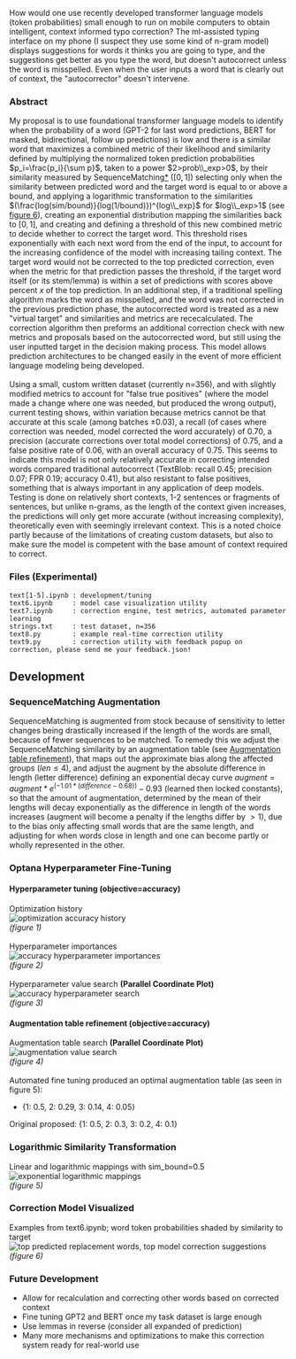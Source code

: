 How would one use recently developed transformer language models (token probabilities) small enough to run on mobile computers to obtain intelligent, context informed typo correction? The ml-assisted typing interface on my phone (I suspect they use some kind of n-gram model) displays suggestions for words it thinks you are going to type, and the suggestions get better as you type the word, but doesn't autocorrect unless the word is misspelled. Even when the user inputs a word that is clearly out of context, the "autocorrector" doesn't intervene.
### Abstract
My proposal is to use foundational transformer language models to identify when the probability of a word (GPT-2 for last word predictions, BERT for masked, bidirectional, follow up predictions) is low and there is a similar word that maximizes a combined metric of their likelihood and similarity defined by multiplying the normalized token prediction probabilities $p_i=\frac{p_i}{\sum p}$, taken to a power $2>prob\\_exp>0$, by their similarity measured by SequenceMatching[*](#sequencematching-augmentation) ($[0, 1]$) selecting only when the similarity between predicted word and the target word is equal to or above a bound, and applying a logarithmic transformation to the similarities $(\frac{log(sim/bound)}{log(1/bound)})^{log\\_exp}$ for $log\\_exp>1$ (see [figure 6](#logarithmic-similarity-transformation)), creating an exponential distribution mapping the similarities back to $[0, 1]$, and creating and defining a threshold of this new combined metric to decide whether to correct the target word. This threshold rises exponentially with each next word from the end of the input, to account for the increasing confidence of the model with increasing tailing context. The target word would not be corrected to the top predicted correction, even when the metric for that prediction passes the threshold, if the target word itself (or its stem/lemma) is within a set of predictions with scores above percent $x$ of the top prediction. In an additional step, if a traditional spelling algorithm marks the word as misspelled, and the word was not corrected in the previous prediction phase, the autocorrected word is treated as a new "virtual target" and similarities and metrics are rececalculated. The correction algorithm then preforms an additional correction check with new metrics and proposals based on the autocorrected word, but still using the user inputted target in the decision making process. This model allows prediction architectures to be changed easily in the event of more efficient language modeling being developed.\
\
Using a small, custom written dataset (currently n=356), and with slightly modified metrics to account for "false true positives" (where the model made a change where one was needed, but produced the wrong output), current testing shows, within variation because metrics cannot be that accurate at this scale (among batches $\pm0.03$), a recall (of cases where correction was needed, model corrected the word accurately) of 0.70, a precision (accurate corrections over total model corrections) of 0.75, and a false positive rate of 0.06, with an overall accuracy of 0.75. This seems to indicate this model is not only relatively accurate in correcting intended words compared traditional autocorrect (TextBlob: recall 0.45; precision 0.07; FPR 0.19; accuracy 0.41), but also resistant to false positives, something that is always important in any application of deep models. Testing is done on relatively short contexts, 1-2 sentences or fragments of sentences, but unlike n-grams, as the length of the context given increases, the predictions will only get more accurate (without increasing complexity), theoretically even with seemingly irrelevant context. This is a noted choice partly because of the limitations of creating custom datasets, but also to make sure the model is competent with the base amount of context required to correct.
### Files (Experimental)
```
text[1-5].ipynb : development/tuning
text6.ipynb     : model case visualization utility
text7.ipynb     : correction engine, test metrics, automated parameter learning
strings.txt     : test dataset, n=356
text8.py        : example real-time correction utility
text9.py        : correction utility with feedback popup on correction, please send me your feedback.json!
```
## Development
### SequenceMatching Augmentation
SequenceMatching is augmented from stock because of sensitivity to letter changes being drastically increased if the length of the words are small, because of fewer sequences to be matched. To remedy this we adjust the SequenceMatching similarity by an augmentation table (see [Augmentation table refinement](#augmentation-table-refinement-objectiveaccuracy)), that maps out the approximate bias along the affected groups ($len\leq4$), and adjust the augment by the absolute difference in length (letter difference) defining an exponential decay curve $augment=augment * e^{(-1.01*(difference-0.68))}-0.93$ (learned then locked constants), so that the amount of augmentation, determined by the mean of their lengths will decay exponentially as the difference in length of the words increases (augment will become a penalty if the lengths differ by $>1$), due to the bias only affecting small words that are the same length, and adjusting for when words close in length and one can become partly or wholly represented in the other.
### Optana Hyperparameter Fine-Tuning
#### Hyperparameter tuning (objective=accuracy)
Optimization history\
![optimization accuracy history](https://github.com/mcodepreneur/text/blob/main/figures/optimization_history.png)\
*(figure 1)*\
\
Hyperparameter importances\
![accuracy hyperparameter importances](https://github.com/mcodepreneur/text/blob/main/figures/accuracy_importance.png)\
*(figure 2)*\
\
Hyperparameter value search **(Parallel Coordinate Plot)**\
![accuracy hyperparameter search](https://github.com/mcodepreneur/text/blob/main/figures/accuracy_values.png)\
*(figure 3)*
#### Augmentation table refinement (objective=accuracy)
Augmentation table search **(Parallel Coordinate Plot)**\
![augmentation value search](https://github.com/mcodepreneur/text/blob/main/figures/adjustment_values.png)\
*(figure 4)*\
\
Automated fine tuning produced an optimal augmentation table (as seen in figure 5):
* {1: 0.5, 2: 0.29, 3: 0.14, 4: 0.05}
  
Original proposed: {1: 0.5, 2: 0.3, 3: 0.2, 4: 0.1}
### Logarithmic Similarity Transformation
Linear and logarithmic mappings with sim_bound=0.5\
![exponential logarithmic mappings](https://github.com/mcodepreneur/text/blob/main/figures/simmap.png)\
*(figure 5)*
### Correction Model Visualized
Examples from text6.ipynb; word token probabilities shaded by similarity to target\
![top predicted replacement words, top model correction suggestions](https://github.com/mcodepreneur/text/blob/main/figures/predictions.png)\
*(figure 6)*
### Future Development
* Allow for recalculation and correcting other words based on corrected context
* Fine tuning GPT2 and BERT once my task dataset is large enough
* Use lemmas in reverse (consider all expanded of prediction)
* Many more mechanisms and optimizations to make this correction system ready for real-world use 
